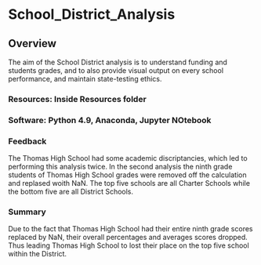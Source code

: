 # School_District_Analysis

## Overview

The aim of the School District analysis is to understand funding and students grades, and to also provide visual output on every school performance, and maintain state-testing ethics. 

### Resources: Inside Resources folder 

### Software: Python 4.9, Anaconda, Jupyter NOtebook 

### Feedback 

The Thomas High School had some academic discriptancies, which led to performing this analysis twice. In the second analysis the ninth grade students of Thomas High School grades were removed off the calculation and replased woith NaN. The top five schools are all Charter Schools while the bottom five are all District Schools. 

### Summary 
Due to the fact that Thomas High School had their entire ninth grade scores replaced by NaN, their overall percentages and averages scores dropped. Thus leading Thomas High School to lost their place on the top five school within the District.
